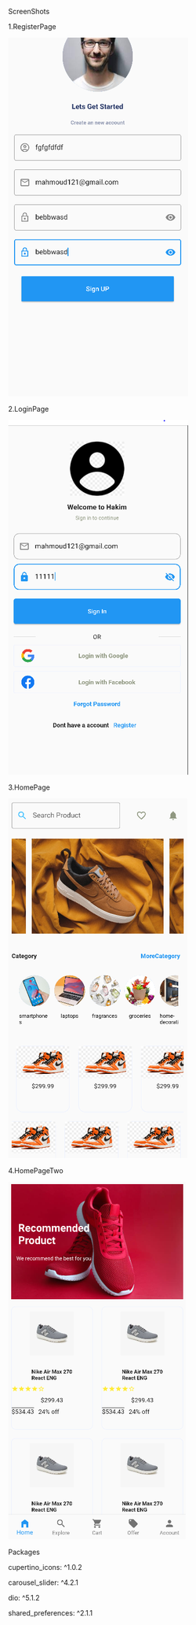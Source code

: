 ScreenShots

1.RegisterPage

![register](register.PNG)

2.LoginPage

![login](login.PNG)

3.HomePage

![home](home.PNG)

4.HomePageTwo

![homme](homme.PNG)


Packages

 cupertino_icons: ^1.0.2
 
 carousel_slider: ^4.2.1
 
 dio: ^5.1.2
 
 shared_preferences: ^2.1.1
